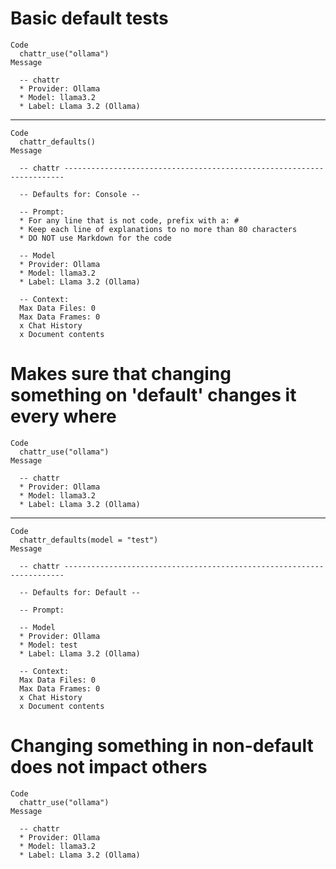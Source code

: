 # Basic default tests

    Code
      chattr_use("ollama")
    Message
      
      -- chattr 
      * Provider: Ollama
      * Model: llama3.2
      * Label: Llama 3.2 (Ollama)

---

    Code
      chattr_defaults()
    Message
      
      -- chattr ----------------------------------------------------------------------
      
      -- Defaults for: Console --
      
      -- Prompt: 
      * For any line that is not code, prefix with a: #
      * Keep each line of explanations to no more than 80 characters
      * DO NOT use Markdown for the code
      
      -- Model 
      * Provider: Ollama
      * Model: llama3.2
      * Label: Llama 3.2 (Ollama)
      
      -- Context: 
      Max Data Files: 0
      Max Data Frames: 0
      x Chat History
      x Document contents

# Makes sure that changing something on 'default' changes it every where

    Code
      chattr_use("ollama")
    Message
      
      -- chattr 
      * Provider: Ollama
      * Model: llama3.2
      * Label: Llama 3.2 (Ollama)

---

    Code
      chattr_defaults(model = "test")
    Message
      
      -- chattr ----------------------------------------------------------------------
      
      -- Defaults for: Default --
      
      -- Prompt: 
      
      -- Model 
      * Provider: Ollama
      * Model: test
      * Label: Llama 3.2 (Ollama)
      
      -- Context: 
      Max Data Files: 0
      Max Data Frames: 0
      x Chat History
      x Document contents

# Changing something in non-default does not impact others

    Code
      chattr_use("ollama")
    Message
      
      -- chattr 
      * Provider: Ollama
      * Model: llama3.2
      * Label: Llama 3.2 (Ollama)

